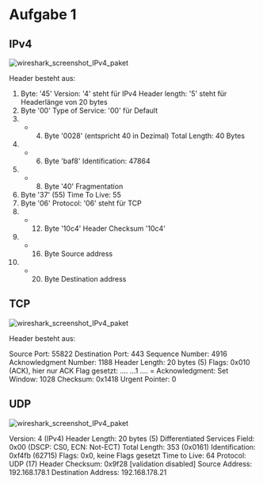 # Aufgabe 1

## IPv4

![wireshark_screenshot_IPv4_paket](.\IP4packet1.png)

Header besteht aus:

1. Byte: '45'
    Version: '4' steht für IPv4
    Header length: '5' steht für Headerlänge von 20 bytes
2. Byte '00'
    Type of Service: '00' für Default
3. - 4. Byte '0028' (entspricht 40 in Dezimal)
    Total Length: 40 Bytes
5. - 6. Byte 'baf8'
    Identification: 47864
7. - 8. Byte '40'
    Fragmentation
9. Byte '37' (55)
    Time To Live: 55
10. Byte '06'
    Protocol: '06' steht für TCP
11. - 12. Byte '10c4'
    Header Checksum '10c4'
13. - 16. Byte
    Source address
17. - 20. Byte
    Destination address

## TCP

![wireshark_screenshot_IPv4_paket](.\TCP1.png)

Header besteht aus:

Source Port: 55822
Destination Port: 443
Sequence Number: 4916
Acknowledgment Number: 1188
Header Length: 20 bytes (5)
Flags: 0x010 (ACK), hier nur ACK Flag gesetzt:
    .... ...1 .... = Acknowledgment: Set
Window: 1028
Checksum: 0x1418
Urgent Pointer: 0

## UDP

![wireshark_screenshot_IPv4_paket](.\UDP1.png)

Version: 4 (IPv4)
Header Length: 20 bytes (5)
Differentiated Services Field: 0x00 (DSCP: CS0, ECN: Not-ECT)
Total Length: 353 (0x0161)
Identification: 0xf4fb (62715)
Flags: 0x0, keine Flags gesetzt
Time to Live: 64
Protocol: UDP (17)
Header Checksum: 0x9f28 [validation disabled]
Source Address: 192.168.178.1
Destination Address: 192.168.178.21







